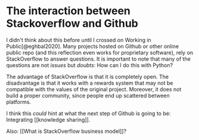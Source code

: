 # The interaction between Stackoverflow and Github

I didn't think about this before until I crossed on Working in Public[@eghbal2020]. Many projects hosted on Github or other online public repo (and this reflection even works for proprietary software), rely on StackOverflow to answer questions. It is important to note that many of the questions are not *issues* but *doubts*: How can I do this with Python? 

The advantage of StackOverflow is that it is completely open. The disadvantage is that it works with a rewards system that may not be compatible with the values of the original project. Moreover, it does not build a proper community, since people end up scattered between platforms. 

I think this *could* hint at what the next step of Github is going to be: Integrating [[knowledge sharing]]. 

Also: [[What is StackOverflow business model]]?